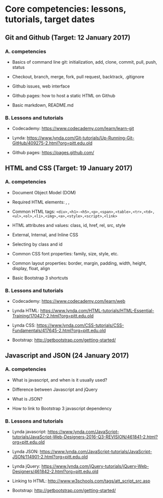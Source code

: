 # Core competencies: lessons, tutorials, target dates

## Git and Github (Target: 12 January 2017)

### A. competencies

  - Basics of command line git: initialization, add, clone, commit, pull, push, status

  - Checkout, branch, merge, fork, pull request, backtrack, .gitignore

  - Github issues, web interface

  - Github pages: how to host a static HTML on Github

  - Basic markdown, README.md

### B. Lessons and tutorials

  - Codecademy: https://www.codecademy.com/learn/learn-git

  - Lynda: https://www.lynda.com/Git-tutorials/Up-Running-Git-GitHub/409275-2.html?org=pitt.edu.old

  - Github pages: https://pages.github.com/

## HTML and CSS (Target: 19 January 2017)

### A. competencies

  - Document Object Model (DOM)

  - Required HTML elements: <html>, <head>, <body>

  - Common HTML tags: `<div>,<h1>-<h5>,<p>,<span>,<table>,<tr>,<td>,<ul>,<ol>,<li>,<img>,<a>,<style>,<script>,<link>`

  - HTML attributes and values: class, id, href, rel, src, style

  - External, Internal, and Inline CSS

  - Selecting by class and id

  - Common CSS font properties: family, size, style, etc.

  - Common layout properties: border, margin, padding, width, height, display, float, align

  - Basic Bootstrap 3 shortcuts

### B. Lessons and tutorials

  - Codecademy: https://www.codecademy.com/learn/web

  - Lynda HTML: https://www.lynda.com/HTML-tutorials/HTML-Essential-Training/170427-2.html?org=pitt.edu.old

  - Lynda CSS: https://www.lynda.com/CSS-tutorials/CSS-Fundamentals/417645-2.html?org=pitt.edu.old  

  - Bootstrap: http://getbootstrap.com/getting-started/

## Javascript and JSON (24 January 2017)

### A. competencies

  - What is javascript, and when is it usually used?

  - Difference between Javascript and jQuery

  - What is JSON?

  - How to link to Bootstrap 3 javascript dependency

### B. Lessons and tutorials

  - Lynda javascript: https://www.lynda.com/JavaScript-tutorials/JavaScript-Web-Designers-2016-Q3-REVISION/461841-2.html?org=pitt.edu.old

  - Lynda JSON: https://www.lynda.com/JavaScript-tutorials/JavaScript-JSON/114901-2.html?org=pitt.edu.old

  - Lynda jQuery: https://www.lynda.com/jQuery-tutorials/jQuery-Web-Designers/461842-2.html?org=pitt.edu.old

  - Linking to HTML: http://www.w3schools.com/tags/att_script_src.asp

  - Bootstrap: http://getbootstrap.com/getting-started/
